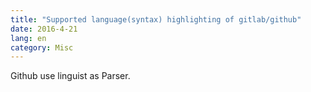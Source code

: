 ```yaml
---
title: "Supported language(syntax) highlighting of gitlab/github"
date: 2016-4-21
lang: en
category: Misc
---
```


Github use linguist as Parser.
